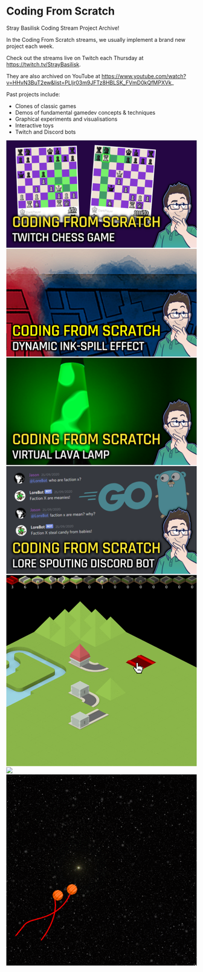 # Coding From Scratch
Stray Basilisk Coding Stream Project Archive!

In the Coding From Scratch streams, we usually implement a brand new project each week.

Check out the streams live on Twitch each Thursday at https://twitch.tv/StrayBasilisk.

They are also archived on YouTube at https://www.youtube.com/watch?v=HHvN3BuT2ew&list=PLljr03m9JFTz8HBLSK_FVmD0kQfMPXVk_

Past projects include:
* Clones of classic games
* Demos of fundamental gamedev concepts & techniques
* Graphical experiments and visualisations
* Interactive toys
* Twitch and Discord bots

<img src="img/thumb0.png">
<img src="img/thumb1.png">
<img src="img/thumb2.png">
<img src="img/thumb3.png">

<img src="img/anim0.gif">
<img src="img/anim1.gif">
<img src="img/anim2.gif">
